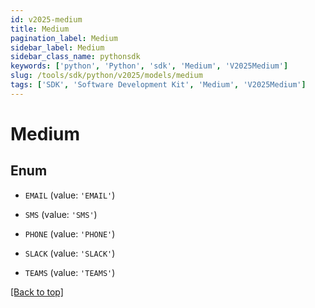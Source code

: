 ```yaml
---
id: v2025-medium
title: Medium
pagination_label: Medium
sidebar_label: Medium
sidebar_class_name: pythonsdk
keywords: ['python', 'Python', 'sdk', 'Medium', 'V2025Medium']
slug: /tools/sdk/python/v2025/models/medium
tags: ['SDK', 'Software Development Kit', 'Medium', 'V2025Medium']
---
```


# Medium

## Enum

- `EMAIL` (value: `'EMAIL'`)

- `SMS` (value: `'SMS'`)

- `PHONE` (value: `'PHONE'`)

- `SLACK` (value: `'SLACK'`)

- `TEAMS` (value: `'TEAMS'`)

[[Back to top]](#)
